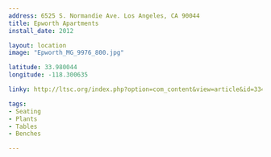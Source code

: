 ```yaml
---
address: 6525 S. Normandie Ave. Los Angeles, CA 90044
title: Epworth Apartments
install_date: 2012

layout: location
image: "Epworth_MG_9976_800.jpg"

latitude: 33.980044
longitude: -118.300635

linky: http://ltsc.org/index.php?option=com_content&view=article&id=334

tags:	
- Seating
- Plants
- Tables
- Benches

---
```


